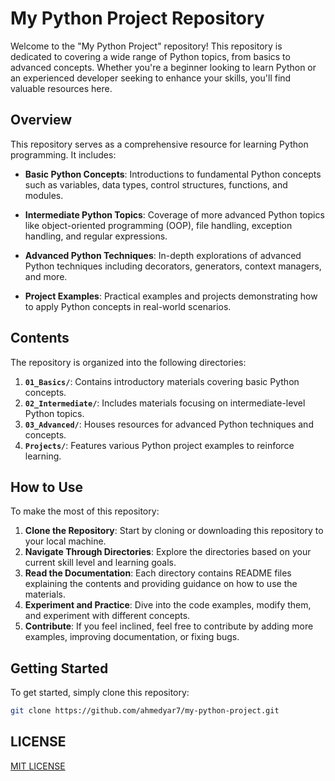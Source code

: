 # My Python Project Repository

Welcome to the "My Python Project" repository! This repository is dedicated to covering a wide range of Python topics, from basics to advanced concepts. Whether you're a beginner looking to learn Python or an experienced developer seeking to enhance your skills, you'll find valuable resources here.

## Overview

This repository serves as a comprehensive resource for learning Python programming. It includes:

- **Basic Python Concepts**: Introductions to fundamental Python concepts such as variables, data types, control structures, functions, and modules.
  
- **Intermediate Python Topics**: Coverage of more advanced Python topics like object-oriented programming (OOP), file handling, exception handling, and regular expressions.

- **Advanced Python Techniques**: In-depth explorations of advanced Python techniques including decorators, generators, context managers, and more.

- **Project Examples**: Practical examples and projects demonstrating how to apply Python concepts in real-world scenarios.

## Contents

The repository is organized into the following directories:

1. **`01_Basics/`**: Contains introductory materials covering basic Python concepts.
2. **`02_Intermediate/`**: Includes materials focusing on intermediate-level Python topics.
3. **`03_Advanced/`**: Houses resources for advanced Python techniques and concepts.
4. **`Projects/`**: Features various Python project examples to reinforce learning.

## How to Use

To make the most of this repository:

1. **Clone the Repository**: Start by cloning or downloading this repository to your local machine.
2. **Navigate Through Directories**: Explore the directories based on your current skill level and learning goals.
3. **Read the Documentation**: Each directory contains README files explaining the contents and providing guidance on how to use the materials.
4. **Experiment and Practice**: Dive into the code examples, modify them, and experiment with different concepts.
5. **Contribute**: If you feel inclined, feel free to contribute by adding more examples, improving documentation, or fixing bugs.

## Getting Started

To get started, simply clone this repository:

```bash
git clone https://github.com/ahmedyar7/my-python-project.git
``` 

## LICENSE
[MIT LICENSE](LICENSE)